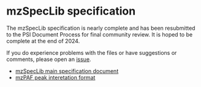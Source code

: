 # mzSpecLib specification

The mzSpecLib specification is nearly complete and has been resubmitted to the PSI Document Process for final community review. It is hoped to be complete at the end of 2024.

If you do experience problems with the files or have suggestions or comments, please open an [issue](https://github.com/HUPO-PSI/mzSpecLib/issues).

- [mzSpecLib main specification document](https://github.com/HUPO-PSI/mzSpecLib/blob/master/specification/mzSpecLib_specification_v1.0_draft09.docx)
- [mzPAF peak interetation format](https://psidev.info/mzPAF)
